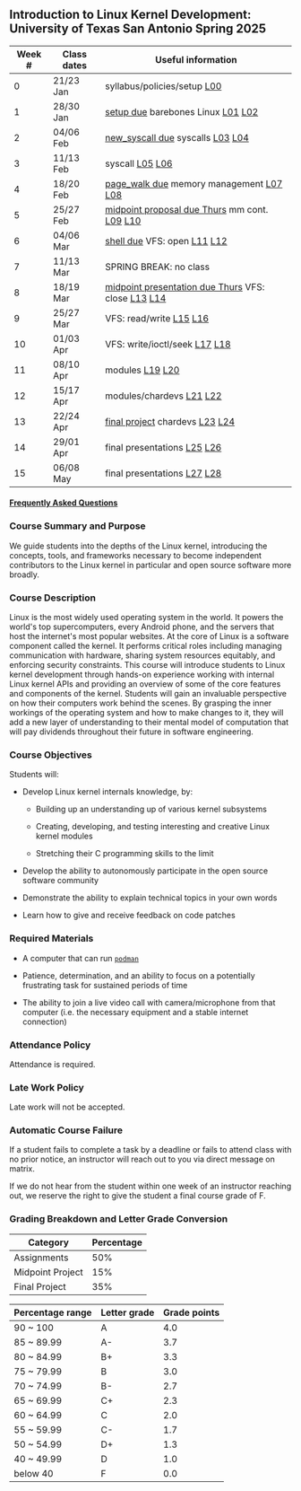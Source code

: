 ## Introduction to Linux Kernel Development: University of Texas San Antonio Spring 2025

| Week # | Class dates | Useful information |
| -- | -- | -- |
| 0 | 21/23 Jan | syllabus/policies/setup [L00](/course/spring2025-utsa/lectures/L00) |
| 1 | 28/30 Jan | [setup due](/course/spring2025-utsa/assignments/setup) barebones Linux [L01](/course/spring2025-utsa/lectures/L01) [L02](/course/spring2025-utsa/lectures/L02) |
| 2 | 04/06 Feb | [new_syscall due](/assignments/new_syscall.md) syscalls [L03](/course/spring2025-utsa/lectures/L03) [L04](/course/spring2025-utsa/lectures/L04) |
| 3 | 11/13 Feb | syscall [L05](/course/spring2025-utsa/lectures/L05) [L06](/course/spring2025-utsa/lectures/L06) |
| 4 | 18/20 Feb | [page_walk due](/assignments/page_walk.md) memory management [L07](/course/spring2025-utsa/lectures/L07) [L08](/course/spring2025-utsa/lectures/L08) |
| 5 | 25/27 Feb | [midpoint proposal due Thurs](/course/spring2025-utsa/assignments/midpoint) mm cont. [L09](/course/spring2025-utsa/lectures/L09) [L10](/course/spring2025-utsa/lectures/L10) |
| 6 | 04/06 Mar | [shell due](/course/spring2025-utsa/assignments/shell) VFS: open [L11](/course/spring2025-utsa/lectures/L11) [L12](/course/spring2025-utsa/lectures/L12) |
| 7 | 11/13 Mar | SPRING BREAK: no class |
| 8 | 18/19 Mar | [midpoint presentation due Thurs](/course/spring2025-utsa/assignments/midpoint) VFS: close [L13](/course/spring2025-utsa/lectures/L13) [L14](/course/spring2025-utsa/lectures/L14) |
| 9 | 25/27 Mar | VFS: read/write [L15](/course/spring2025-utsa/lectures/L15) [L16](/course/spring2025-utsa/lectures/L16) |
| 10 | 01/03 Apr | VFS: write/ioctl/seek [L17](/course/spring2025-utsa/lectures/L17) [L18](/course/spring2025-utsa/lectures/L18) |
| 11 | 08/10 Apr | modules [L19](/course/spring2025-utsa/lectures/L19) [L20](/course/spring2025-utsa/lectures/L20) |
| 12 | 15/17 Apr | modules/chardevs [L21](/course/spring2025-utsa/lectures/L21) [L22](/course/spring2025-utsa/lectures/L22) |
| 13 | 22/24 Apr | [final project](/assignments/final_project.md) chardevs [L23](/course/spring2025-utsa/lectures/L23) [L24](/course/spring2025-utsa/lectures/L24) |
| 14 | 29/01 Apr | final presentations [L25](/course/spring2025-utsa/lectures/L25) [L26](/course/spring2025-utsa/lectures/L26) |
| 15 | 06/08 May | final presentations [L27](/course/spring2025-utsa/lectures/L27) [L28](/course/spring2025-utsa/lectures/L28) |

#### [Frequently Asked Questions](faq.md)

### Course Summary and Purpose

We guide students into the depths of the Linux kernel, introducing the concepts, tools, and frameworks
necessary to become independent contributors to the Linux kernel in particular and open source software more broadly.

### Course Description

Linux is the most widely used operating system in the world.
It powers the world's top supercomputers, every Android phone,
and the servers that host the internet's most popular websites.
At the core of Linux is a software component called the kernel.
It performs critical roles including managing communication with
hardware, sharing system resources equitably, and enforcing
security constraints.
This course will introduce students to Linux kernel development
through hands-on experience working with internal Linux kernel
APIs and providing an overview of some of the core features
and components of the kernel.
Students will gain an invaluable perspective on how their computers
work behind the scenes. By grasping the inner workings of the operating
system and how to make changes to it, they will add a new layer of
understanding to their mental model of computation that will pay
dividends throughout their future in software engineering.

### Course Objectives

Students will:

* Develop Linux kernel internals knowledge, by:

    * Building up an understanding up of various kernel subsystems

    * Creating, developing, and testing interesting and creative Linux kernel modules

    * Stretching their C programming skills to the limit

* Develop the ability to autonomously participate in the open source software community

* Demonstrate the ability to explain technical topics in your own words

* Learn how to give and receive feedback on code patches

### Required Materials

* A computer that can run [`podman`](https://podman.io/)

* Patience, determination, and an ability to focus on a potentially frustrating task for sustained periods of time

* The ability to join a live video call with camera/microphone from that computer
  (i.e. the necessary equipment and a stable internet connection)

### Attendance Policy

Attendance is required.

### Late Work Policy

Late work will not be accepted.

### Automatic Course Failure

If a student fails to complete a task by a deadline or fails to attend class with no prior notice,
an instructor will reach out to you via direct message on matrix.

If we do not hear from the student within one week of an instructor reaching out,
we reserve the right to give the student a final course grade of F.

### Grading Breakdown and Letter Grade Conversion

| Category | Percentage |
|--|--|
| Assignments                           | 50% |
| Midpoint Project                      | 15% |
| Final Project                         | 35% |

|Percentage range|Letter grade|Grade points|
|--|--|--|
|90 ~ 100  |A |4.0|
|85 ~ 89.99|A-|3.7|
|80 ~ 84.99|B+|3.3|
|75 ~ 79.99|B |3.0|
|70 ~ 74.99|B-|2.7|
|65 ~ 69.99|C+|2.3|
|60 ~ 64.99|C |2.0|
|55 ~ 59.99|C-|1.7|
|50 ~ 54.99|D+|1.3|
|40 ~ 49.99|D |1.0|
|below 40  |F |0.0|
